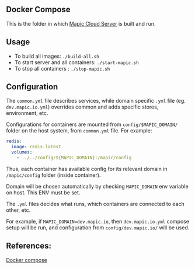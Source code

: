 ## Docker Compose

This is the folder in which [Mapic Cloud Server](http://mapic.io)
is built and run.

## Usage
- To build all images: `./build-all.sh`
- To start server and all containers: `./start-mapic.sh`
- To stop all containers : `./stop-mapic.sh`

## Configuration

The `common.yml` file describes services, while domain specific `.yml`
file (eg. `dev.mapic.io.yml`) overrides common and adds specific
stores, environment, etc.

Configurations for containers are mounted from `config/$MAPIC_DOMAIN/`
folder on the host system, from `common.yml` file. For example:
```yml
redis:
  image: redis:latest
  volumes:
    - ../../config/${MAPIC_DOMAIN}:/mapic/config

```

Thus, each container has available config for its relevant domain in
`/mapic/config` folder (inside container).

Domain will be chosen automatically by checking `MAPIC_DOMAIN`
env variable on host. This ENV must be set.

The `.yml` files decides what runs, which containers are connected
to each other, etc.

For example, if `MAPIC_DOMAIN=dev.mapic.io`, then
`dev.mapic.io.yml` compose setup will be run, and configuration from
`config/dev.mapic.io/` will be used.


## References:
[Docker compose](https://docs.docker.com/compose/)
